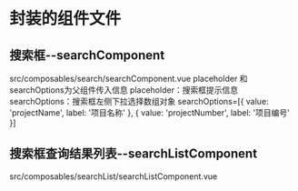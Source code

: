 # 封装的组件文件
## 搜索框--searchComponent 
src/composables/search/searchComponent.vue
placeholder 和searchOptions为父组件传入信息
placeholder：搜索框提示信息
searchOptions：搜索框左侧下拉选择数组对象
    searchOptions=[{
        value: 'projectName',
        label: '项目名称'
        }, {
        value: 'projectNumber',
        label: '项目编号'
        }]
##  搜索框查询结果列表--searchListComponent
src/composables/searchList/searchListComponent.vue

